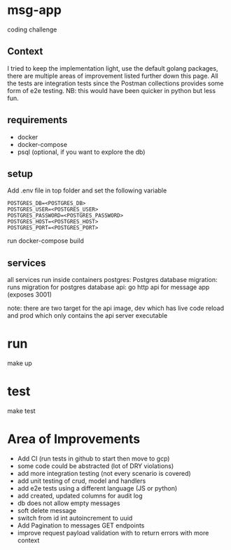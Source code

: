 # msg-app
coding challenge

## Context
I tried to keep the implementation light, use the default golang packages,
there are multiple areas of improvement listed further down this page.
All the tests are integration tests since the Postman collections provides some 
form of e2e testing.
NB: this would have been quicker in python but less fun.

## requirements
- docker
- docker-compose
- psql (optional, if you want to explore the db)
## setup
Add .env file in top folder and set the following variable

```
POSTGRES_DB=<POSTGRES_DB>
POSTGRES_USER=<POSTGRES_USER>
POSTGRES_PASSWORD=<POSTGRES_PASSWORD>
POSTGRES_HOST=<POSTGRES_HOST>
POSTGRES_PORT=<POSTGRES_PORT>
```

run docker-compose build

## services
all services run inside containers
postgres: Postgres database
migration: runs migration for postgres database
api: go http api for message app (exposes 3001)

note: there are two target for the api image, dev which has live code reload and prod which only contains
the api server executable

# run 
make up

# test
make test

# Area of Improvements
- Add CI (run tests in github to start then move to gcp)
- some code could be abstracted (lot of DRY violations)
- add more integration testing (not every scenario is covered)
- add unit testing of crud, model and handlers
- add e2e tests using a different language (JS or python)
- add created, updated columns for audit log
- db does not allow empty messages
- soft delete message
- switch from id int autoincrement to uuid
- Add Pagination to messages GET endpoints
- improve request payload validation with to return errors with more context
